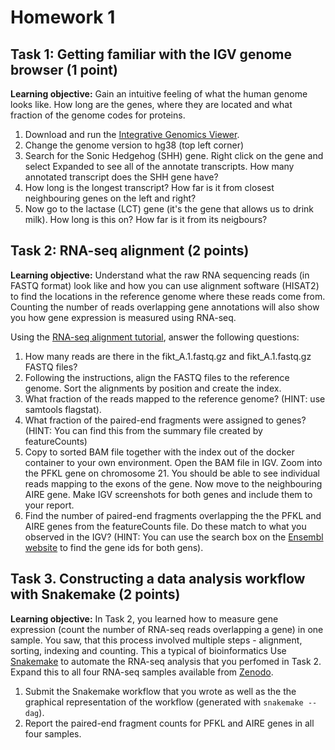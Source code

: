 # Homework 1

## Task 1: Getting familiar with the IGV genome browser (1 point)
**Learning objective:** Gain an intuitive feeling of what the human genome looks like. How long are the genes, where they are located and what fraction of the genome codes for proteins.

 1. Download and run the [Integrative Genomics Viewer](http://software.broadinstitute.org/software/igv/).
 2. Change the genome version to hg38 (top left corner)
 3. Search for the Sonic Hedgehog (SHH) gene. Right click on the gene and select Expanded to see all of the annotate transcripts. How many annotated transcript does the SHH gene have?
 4. How long is the longest transcript? How far is it from closest neighbouring genes on the left and right?
 5. Now go to the lactase (LCT) gene (it's the gene that allows us to drink milk). How long is this on? How far is it from its neigbours?

## Task 2: RNA-seq alignment (2 points)
**Learning objective:** Understand what the raw RNA sequencing reads (in FASTQ format)  look like and how you can use alignment software (HISAT2) to find the locations in the reference genome where these reads come from. Counting the number of reads overlapping gene annotations will also show you how gene expression is measured using RNA-seq. 

Using the [RNA-seq alignment tutorial](https://github.com/kauralasoo/MTAT.03.239_Bioinformatics/blob/master/RNA-seq_alignment.md), answer the following questions:

 1. How many reads are there in the fikt_A.1.fastq.gz and fikt_A.1.fastq.gz FASTQ files?
 2. Following the instructions, align the FASTQ files to the reference genome. Sort the alignments by position and create the index.
 3. What fraction of the reads mapped to the reference genome? (HINT: use samtools flagstat).
 4. What fraction of the paired-end fragments were assigned to genes? (HINT: You can find this from the summary file created by featureCounts)
 5. Copy to sorted BAM file together with the index out of the docker container to your own environment. Open the BAM file in IGV. Zoom into the PFKL gene on chromosome 21. You should be able to see individual reads mapping to the exons of the gene. Now move to the neighbouring AIRE gene. Make IGV screenshots for both genes and include them to your report.
 6. Find the number of paired-end fragments overlapping the the PFKL and AIRE genes from the featureCounts file. Do these match to what you observed in the IGV? (HINT: You can use the search box on the [Ensembl website](http://www.ensembl.org/) to find the gene ids for both gens).

## Task 3. Constructing a data analysis workflow with Snakemake (2 points)
**Learning objective:** In Task 2, you learned how to measure gene expression (count the number of RNA-seq reads overlapping a gene) in one sample. You saw, that this process involved multiple steps - alignment, sorting, indexing and counting. This a typical of bioinformatics
Use [Snakemake](https://snakemake.readthedocs.io/en/stable/tutorial/tutorial.html) to automate the RNA-seq analysis that you perfomed in Task 2. Expand this to all four RNA-seq samples available from [Zenodo](https://zenodo.org/record/1173306). 

 1. Submit the Snakemake workflow that you wrote as well as the the graphical representation of the workflow (generated with `snakemake --dag`).
 2. Report the paired-end fragment counts for PFKL and AIRE genes in all four samples.

<!--stackedit_data:
eyJoaXN0b3J5IjpbMTY0Njc1MDkyMl19
-->